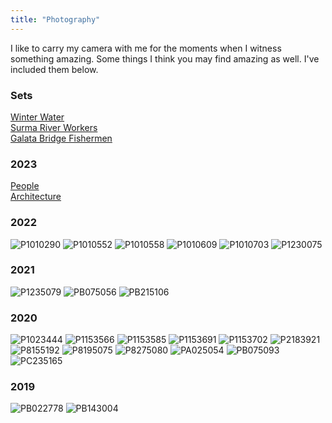 ```yaml
---
title: "Photography"
---
```

I like to carry my camera with me for the moments when I witness something amazing. Some things I think you may find amazing as well. I've included them below.

### Sets
[Winter Water](/photography/winterwater)\
[Surma River Workers](/photography/surmariverlabourers)\
[Galata Bridge Fishermen](/photography/istanbulfishermen)


### 2023
 [People](/photography/people)\
 [Architecture](/photography/architecture)

### 2022
![P1010290](/images/photography/2022/P1010290.JPG)
![P1010552](/images/photography/2022/P1010552.JPG)
![P1010558](/images/photography/2022/P1010558.JPG)
![P1010609](/images/photography/2022/P1010609.JPG)
![P1010703](/images/photography/2022/P1010703.JPG)
![P1230075](/images/photography/2022/P1230075.JPG)

### 2021
![P1235079](/images/photography/2021/P1235079.JPG)
![PB075056](/images/photography/2021/PB075056.JPG)
![PB215106](/images/photography/2021/PB215106.JPG)

### 2020
![P1023444](/images/photography/2020/P1023444.JPG)
![P1153566](/images/photography/2020/P1153566.JPG)
![P1153585](/images/photography/2020/P1153585.JPG)
![P1153691](/images/photography/2020/P1153691.JPG)
![P1153702](/images/photography/2020/P1153702.JPG)
![P2183921](/images/photography/2020/P2183921.JPG)
![P8155192](/images/photography/2020/P8155192.JPG)
![P8195075](/images/photography/2020/P8195075.JPG)
![P8275080](/images/photography/2020/P8275080.JPG)
![PA025054](/images/photography/2020/PA025054.JPG)
![PB075093](/images/photography/2020/PB075093.JPG)
![PC235165](/images/photography/2020/PC235165.JPG)

### 2019
![PB022778](/images/photography/2019/PB022778.JPG)
![PB143004](/images/photography/2019/PB143004.JPG)